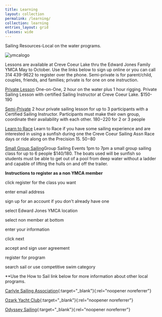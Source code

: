 ```yaml
---
title: Learning
layout: collection
permalink: /learning/
collection: learning
entries_layout: grid
classes: wide
---
```

Sailing Resources-Local on the water programs.

![ymcalogo](https://user-images.githubusercontent.com/83256703/167182152-3c2e45e4-ba3e-4b3f-875c-cdf4e2163397.png)

Lessons are available at Creve Coeur Lake thru the Edward Jones Family YMCA May to October. Use the links below to sign up online or you can call 314 439-9622 to register over the phone. Semi-private is for parent/child, couples, friends, and families; private is for one on one instruction. 

[Private Lesson](https://operations.daxko.com/Online/4034/ProgramsV2/OfferingDetails.mvc?program_id=TMP12156&offering_id=SES901383&location_id=B210&filter=H4sIAAAAAAAEAG1SQW7DIBD8y55tCeM6Ubm1l3wgt6hCBK9dVAMR4EZWlL8X4pjEbSUf8Mzu7DDLBYTntgN2AW1bBAYOe-WDE0FZw62Uo_P8iOGMaKAAH4QLsYoSWpfkpaTbfVWxasMIiSyaNnNNSeie1qx5jR9cC5AiYG_dxFXrgR1g_7ZrGlrDRwGDlfO8O_VOK5Jw23XolOl5mE6YmIit_CUcGC1AGTmMLXJlhAzqG_l9mkptnRg8_lOzjH2UtGJKccSpGG9ixmEoICiN3AnTLw7aKL0CjsqFT55gvzRl5yrrnJztndBPyBdOZ-va3LQY7ITEENHgRnyen4nDJS-CNM_Rx13cwn7wFV3xmz_8drW6-sb_jvlx42xhdjworaIKJfFl2KR3gNJL6zAqGqFxeTE3hbRR0QV0S7e0OkXkrTV5AxrnhMh8HI0K8__1BxPcH8mrAgAA0) One-on-One, 2 hour on the water plus 1 hour rigging. Private Sailing Lesson with certified Sailing Instructor at Creve Coeur Lake. $150-190

[Semi-Private](https://operations.daxko.com/Online/4034/ProgramsV2/OfferingDetails.mvc?program_id=TMP12156&offering_id=SES901384&location_id=B210&filter=H4sIAAAAAAAEAG1SQW7DIBD8y55tCeM6Ubm1l3wgt6hCBK9dVAMR4EZWlL8X4pjEbSUf8Mzu7DDLBYTntgN2AW1bBAYOe-WDE0FZw62Uo_P8iOGMaKAAH4QLsYoSWpfkpaTbfVWxasMIiSyaNnNNSeie1qx5jR9cC5AiYG_dxFXrgR1g_7ZrGlrDRwGDlfO8O_VOK5Jw23XolOl5mE6YmIit_CUcGC1AGTmMLXJlhAzqG_l9mkptnRg8_lOzjH2UtGJKccSpGG9ixmEoICiN3AnTLw7aKL0CjsqFT55gvzRl5yrrnJztndBPyBdOZ-va3LQY7ITEENHgRnyen4nDJS-CNM_Rx13cwn7wFV3xmz_8drW6-sb_jvlx42xhdjworaIKJfFl2KR3gNJL6zAqGqFxeTE3hbRR0QV0S7e0OkXkrTV5AxrnhMh8HI0K8__1BxPcH8mrAgAA0) 2 hour private sailing lesson for up to 3 participants with a Certified Sailing Instructor. Participants must make their own group, coordinate their availability with each other. $180-$220 for 2 or 3 people

 [Learn to Race](https://operations.daxko.com/Online/4034/ProgramsV2/OfferingDetails.mvc?program_id=TMP12156&offering_id=SES901382&location_id=B210&filter=H4sIAAAAAAAEAG1SQW7DIBD8y55tCeM6Ubm1l3wgt6hCBK9dVAMR4EZWlL8X4pjEbSUf8Mzu7DDLBYTntgN2AW1bBAYOe-WDE0FZw62Uo_P8iOGMaKAAH4QLsYoSWpfkpaTbfVWxasMIiSyaNnNNSeie1qx5jR9cC5AiYG_dxFXrgR1g_7ZrGlrDRwGDlfO8O_VOK5Jw23XolOl5mE6YmIit_CUcGC1AGTmMLXJlhAzqG_l9mkptnRg8_lOzjH2UtGJKccSpGG9ixmEoICiN3AnTLw7aKL0CjsqFT55gvzRl5yrrnJztndBPyBdOZ-va3LQY7ITEENHgRnyen4nDJS-CNM_Rx13cwn7wFV3xmz_8drW6-sb_jvlx42xhdjworaIKJfFl2KR3gNJL6zAqGqFxeTE3hbRR0QV0S7e0OkXkrTV5AxrnhMh8HI0K8__1BxPcH8mrAgAA0) Learn to Race if you have some sailing experience and are interested in using a sunfish during one the Creve Coeur Sailing Assn Race days or ride along on the Precision 15. $50-$80

 [Small Group Sailing](https://operations.daxko.com/Online/4034/ProgramsV2/OfferingDetails.mvc?program_id=TMP12156&offering_id=SES902055&location_id=B210&filter=H4sIAAAAAAAEAG1SQW7DIBD8y55tCeM6Ubm1l3wgt6hCBK9dVAMR4EZWlL8X4pjEbSUf8Mzu7DDLBYTntgN2AW1bBAYOe-WDE0FZw62Uo_P8iOGMaKAAH4QLsYoSWpfkpaTbfVWxasMIiSyaNnNNSeie1qx5jR9cC5AiYG_dxFXrgR1g_7ZrGlrDRwGDlfO8O_VOK5Jw23XolOl5mE6YmIit_CUcGC1AGTmMLXJlhAzqG_l9mkptnRg8_lOzjH2UtGJKccSpGG9ixmEoICiN3AnTLw7aKL0CjsqFT55gvzRl5yrrnJztndBPyBdOZ-va3LQY7ITEENHgRnyen4nDJS-CNM_Rx13cwn7wFV3xmz_8drW6-sb_jvlx42xhdjworaIKJfFl2KR3gNJL6zAqGqFxeTE3hbRR0QV0S7e0OkXkrTV5AxrnhMh8HI0K8__1BxPcH8mrAgAA0)Group Sailing Events 1pm to 7pm a small group sailing class for up to 6 people $140/180. The boats used will be sunfish so students must be able to get out of a pool from deep water without a ladder and capable of lifting the hulls on and off the trailer.

**Instructions to register as a non YMCA member**

click register for the class you want

enter email address

sign up for an account if you don't already have one

select Edward Jones YMCA location

select non member at bottom 

enter your information

click next

accept and sign user agreement

register for program

search sail or use competitive swim category

**Use the How to Sail link below for more information about other local programs.

[Carlyle Sailing Association](https://csa-sailing.org){:target="_blank"}{:rel="noopener noreferrer"}

[Ozark Yacht Club](https://ozarkyachtclub.com){:target="_blank"}{:rel="noopener noreferrer"} 

[Odyssey Sailing](https://www.odysseysailing.com){:target="_blank"}{:rel="noopener noreferrer"} 



